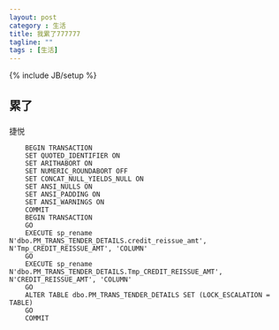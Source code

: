 ```yaml
---
layout: post
category : 生活
title: 我累了777777
tagline: ""
tags : [生活]
---
```

{% include JB/setup %}


## 累了

### 


### 
捷悦
        
        
        
        BEGIN TRANSACTION
        SET QUOTED_IDENTIFIER ON
        SET ARITHABORT ON
        SET NUMERIC_ROUNDABORT OFF
        SET CONCAT_NULL_YIELDS_NULL ON
        SET ANSI_NULLS ON
        SET ANSI_PADDING ON
        SET ANSI_WARNINGS ON
        COMMIT
        BEGIN TRANSACTION
        GO
        EXECUTE sp_rename N'dbo.PM_TRANS_TENDER_DETAILS.credit_reissue_amt', N'Tmp_CREDIT_REISSUE_AMT', 'COLUMN' 
        GO
        EXECUTE sp_rename N'dbo.PM_TRANS_TENDER_DETAILS.Tmp_CREDIT_REISSUE_AMT', N'CREDIT_REISSUE_AMT', 'COLUMN' 
        GO
        ALTER TABLE dbo.PM_TRANS_TENDER_DETAILS SET (LOCK_ESCALATION = TABLE)
        GO
        COMMIT
